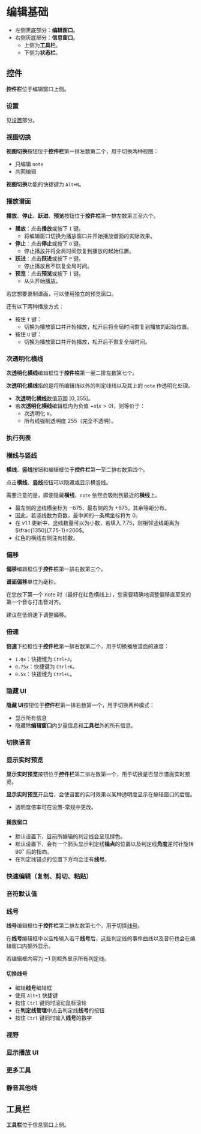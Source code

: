 # 编辑基础

<!--TODO: 此处应有图片-->

<!--TODO: 待完善 基本信息以及拍数-->

- 左侧黑底部分：**编辑窗口**。
- 右侧灰底部分：**信息窗口**。
  - 上侧为**工具栏**。
  - 下侧为**状态栏**。

## 控件

<!--TODO: 此处应有图片-->

**控件栏**位于编辑窗口上侧。

### 设置

见[设置](settings.md)部分。

### 视图切换

<!--TODO: 此处应有图片-->

**视图切换**按钮位于**控件栏**第一排左数第二个，用于切换两种视图：

- 只编辑 `note`
- 共同编辑

**视图切换**功能的快捷键为 `Alt+N`。

### 播放谱面

<!--TODO: 此处应有图片-->

**播放**、**停止**、**跃进**、**预览**按钮位于**控件栏**第一排左数第三至六个。

- **播放**：点击**播放**或按下 `I` 键。
  - 将编辑窗口切换为播放窗口并开始播放谱面的实际效果。
- **停止**：点击**停止**或按下 `O` 键。
  - 停止播放并将全局时间恢复到播放的起始位置。
- **跃进**：点击**跃进**或按下 `P` 键。
  - 停止播放且不恢复全局时间。
- **预览**：点击**预览**或按下 `[` 键。
  - 从头开始播放。

<!--TODO: 预览窗口部分-->

若您想要录制谱面，可以使用独立的预览窗口。

还有以下两种播放方式：

- 按住 `T` 键：
  - 切换为播放窗口并开始播放，松开后将全局时间恢复到播放的起始位置。
- 按住 `U` 键：
  - 切换为播放窗口并开始播放，松开后不恢复全局时间。

### 次透明化横线

<!--TODO: 此处应有图片-->
**次透明化横线**编辑框位于**控件栏**第一至二排左数第七个。

**次透明化横线**指的是将所编辑线以外的判定线线以及其上的 `note` 作透明化处理。

- **次透明化横线**数值范围 $[0,255]$。
- 若**次透明化横线**编辑框内为负值 $-x(x\gt 0)$，则等价于：
  - 次透明化 $x$。
  - 所有线强制透明度 $255$（完全不透明）。

### 执行列表

<!--TODO: 此处应有图片-->
<!--TODO: 待补充-->

### 横线与竖线

**横线**、**竖线**按钮和编辑框位于**控件栏**第一至二排右数第四个。

点击**横线**、**竖线**按钮可以隐藏或显示横竖线。

需要注意的是，即使隐藏**横线**，`note` 依然会吸附到最近的**横线**上。

- 最左侧的竖线横坐标为 $-675$，最右侧的为 $+675$，其余等距分布。
- 因此，若竖线数为奇数，最中间的一条横坐标将为 $0$。
- 在 v1.1 更新中，竖线数量可以为小数，若填入 $7.75$，则相邻竖线距离为 $\frac{1350}{7.75-1}=200$。
- 红色的横线右侧注有拍数。

### 偏移

<!--TODO: 此处应有图片-->

**偏移**编辑框位于**控件栏**第一排右数第三个。

**谱面偏移**单位为毫秒。

在您放下第一个 note 时（最好在红色横线上），您需要精确地调整偏移直至采的第一个音与打击音对齐。<!--TODO: 描述待修改-->

建议在低倍速下调整偏移。

### 倍速

<!--TODO: 此处应有图片-->

**倍速**下拉框位于**控件栏**第一排右数第二个，用于切换播放谱面的速度：

- `1.0x`：快捷键为 `Ctrl+J`。
- `0.75x`：快捷键为 `Ctrl+K`。
- `0.5x`：快捷键为 `Ctrl+L`。

### 隐藏 UI

<!--TODO: 此处应有图片-->

**隐藏 UI**按钮位于**控件栏**第一排右数第一个，用于切换两种模式：

- 显示所有信息
- 隐藏除**编辑窗口**内少量信息和**工具栏**外的所有信息。

### 切换语言

<!--TODO: 此处应有图片-->
<!--TODO: 待补充-->

### 显示实时预览

<!--TODO: 此处应有图片-->

**显示实时预览**按钮位于**控件栏**第二排左数第一个，用于切换是否显示谱面实时预览。

**显示实时预览**开启后，会使谱面的实时效果以某种透明度显示在编辑窗口的后层。

- 透明度倍率可在设置-常规中更改。

#### 播放窗口

<!--TODO: 此处应有图片-->

- 默认设置下，目前所编辑的判定线会呈现绿色。
- 默认设置下，会有一个箭头显示判定线**锚点**的位置以及判定线**角度**逆时针旋转 ${90}^{\circ}$ 后的指向。
- 在判定线锚点的位置下方均会注有**线号**。

### 快速编辑（复制、剪切、粘贴）

<!--TODO: 此处应有图片-->
<!--TODO: 待补充-->

### 音符默认值

<!--TODO: 此处应有图片-->
<!--TODO: 待补充-->

### 线号

<!--TODO: 此处应有图片-->

**线号**编辑框位于**控件栏**第二排左数第七个，用于切换[线号](line.md#线号)。

在**线号**编辑框中以空格输入若干**线号**后，这些判定线的事件曲线以及音符也会在编辑窗口内额外显示。

若编辑框内容为 $-1$ 则额外显示所有判定线。

#### 切换线号

- 编辑**线号**编辑框
- 使用 `Alt+1` 快捷键
- 按住 `Ctrl` 键同时滚动鼠标滚轮
- 在**判定线管理**中点击判定线**线号**的按钮
- 按住 `Ctrl` 键同时输入**线号**的数字

### 视野

<!--TODO: 此处应有图片-->
<!--TODO: 待补充-->

### 显示播放 UI

<!--TODO: 此处应有图片-->
<!--TODO: 待补充-->

### 更多工具

<!--TODO: 此处应有图片-->
<!--TODO: 待补充-->

### 静音其他线

<!--TODO: 此处应有图片-->
<!--TODO: 待补充-->

## 工具栏

**工具栏**位于信息窗口上侧。

<!--TODO: 待补充-->
